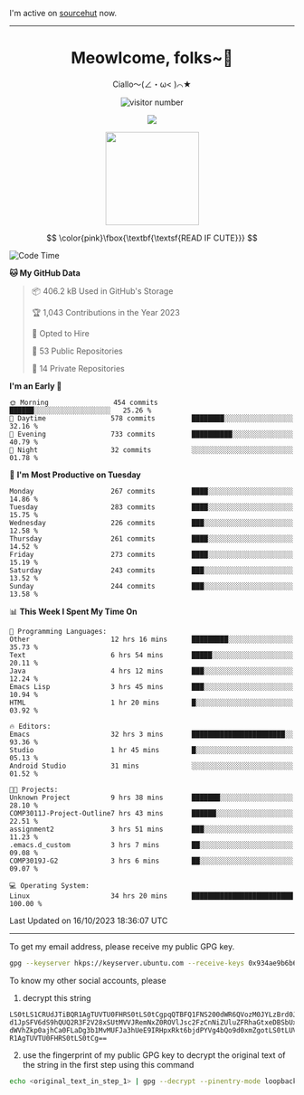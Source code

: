 I'm active on [sourcehut](https://sr.ht/~meow_king/) now. 

---

<div align="center">
  <h1>Meowlcome, folks~👋</h1>
  <p>Ciallo～(∠・ω< )⌒★</p>
</div>

<p align="center">
  <img src="https://count.getloli.com/get/@Ziqi-Yang?theme=rule34" alt="visitor number" />
</p>

<p align="center">
  <img src="https://skillicons.dev/icons?i=rust,c,py,flutter,go,java,js,bash,linux,emacs" />
</p>
<p align="center">
  <img height="165" src="https://github-readme-stats.vercel.app/api?username=Ziqi-Yang&show_icons=true&include_all_commits=true&hide_border=true" />
</p>

$$
\color{pink}\fbox{\textbf{\textsf{READ IF CUTE}}}
$$

<!--START_SECTION:waka-->
![Code Time](http://img.shields.io/badge/Code%20Time-1%2C673%20hrs%2036%20mins-blue)

**🐱 My GitHub Data** 

> 📦 406.2 kB Used in GitHub's Storage 
 > 
> 🏆 1,043 Contributions in the Year 2023
 > 
> 💼 Opted to Hire
 > 
> 📜 53 Public Repositories 
 > 
> 🔑 14 Private Repositories 
 > 
**I'm an Early 🐤** 

```text
🌞 Morning                454 commits         ██████░░░░░░░░░░░░░░░░░░░   25.26 % 
🌆 Daytime                578 commits         ████████░░░░░░░░░░░░░░░░░   32.16 % 
🌃 Evening                733 commits         ██████████░░░░░░░░░░░░░░░   40.79 % 
🌙 Night                  32 commits          ░░░░░░░░░░░░░░░░░░░░░░░░░   01.78 % 
```
📅 **I'm Most Productive on Tuesday** 

```text
Monday                   267 commits         ████░░░░░░░░░░░░░░░░░░░░░   14.86 % 
Tuesday                  283 commits         ████░░░░░░░░░░░░░░░░░░░░░   15.75 % 
Wednesday                226 commits         ███░░░░░░░░░░░░░░░░░░░░░░   12.58 % 
Thursday                 261 commits         ████░░░░░░░░░░░░░░░░░░░░░   14.52 % 
Friday                   273 commits         ████░░░░░░░░░░░░░░░░░░░░░   15.19 % 
Saturday                 243 commits         ███░░░░░░░░░░░░░░░░░░░░░░   13.52 % 
Sunday                   244 commits         ███░░░░░░░░░░░░░░░░░░░░░░   13.58 % 
```


📊 **This Week I Spent My Time On** 

```text
💬 Programming Languages: 
Other                    12 hrs 16 mins      █████████░░░░░░░░░░░░░░░░   35.73 % 
Text                     6 hrs 54 mins       █████░░░░░░░░░░░░░░░░░░░░   20.11 % 
Java                     4 hrs 12 mins       ███░░░░░░░░░░░░░░░░░░░░░░   12.24 % 
Emacs Lisp               3 hrs 45 mins       ███░░░░░░░░░░░░░░░░░░░░░░   10.94 % 
HTML                     1 hr 20 mins        █░░░░░░░░░░░░░░░░░░░░░░░░   03.92 % 

🔥 Editors: 
Emacs                    32 hrs 3 mins       ███████████████████████░░   93.36 % 
Studio                   1 hr 45 mins        █░░░░░░░░░░░░░░░░░░░░░░░░   05.13 % 
Android Studio           31 mins             ░░░░░░░░░░░░░░░░░░░░░░░░░   01.52 % 

🐱‍💻 Projects: 
Unknown Project          9 hrs 38 mins       ███████░░░░░░░░░░░░░░░░░░   28.10 % 
COMP3011J-Project-Outline7 hrs 43 mins       ██████░░░░░░░░░░░░░░░░░░░   22.51 % 
assignment2              3 hrs 51 mins       ███░░░░░░░░░░░░░░░░░░░░░░   11.23 % 
.emacs.d_custom          3 hrs 7 mins        ██░░░░░░░░░░░░░░░░░░░░░░░   09.08 % 
COMP3019J-G2             3 hrs 6 mins        ██░░░░░░░░░░░░░░░░░░░░░░░   09.07 % 

💻 Operating System: 
Linux                    34 hrs 20 mins      █████████████████████████   100.00 % 
```


 Last Updated on 16/10/2023 18:36:07 UTC
<!--END_SECTION:waka-->

-----

To get my email address, please receive my public GPG key.
```bash
gpg --keyserver hkps://keyserver.ubuntu.com --receive-keys 0x934ae9b6b6e9ff34
```
To know my other social accounts, please
1) decrypt this string
```
LS0tLS1CRUdJTiBQR1AgTUVTU0FHRS0tLS0tCgpqQTBFQ1FNS200dWR6QVozM0JYLzBrd0JNU0Ru
d1JpSFV6dS9hQUQ2R3F2V28xSUtMVVJRemNxZ0ROVlJsc2FzCnNiZUluZFRhaGtxeDBSbUxEajVq
dWVhZkp0ajhCa0FLaDg3b1MvMUFJa3hUeE9IRHpxRkt6bjdPYVg4bQo9d0xmZgotLS0tLUVORCBQ
R1AgTUVTU0FHRS0tLS0tCg==
```
2) use the fingerprint of my public GPG key to decrypt the original text of the string in the first step using this command
```bash
echo <original_text_in_step_1> | gpg --decrypt --pinentry-mode loopback --armor
```



